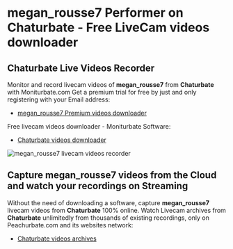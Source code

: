 # megan_rousse7 Performer on Chaturbate - Free LiveCam videos downloader

## Chaturbate Live Videos Recorder

Monitor and record livecam videos of **megan_rousse7** from **Chaturbate** with Moniturbate.com
Get a premium trial for free by just and only registering with your Email address:
* [megan_rousse7 Premium videos downloader](https://moniturbate.com/request-demo-licence-key.html)

Free livecam videos downloader - Moniturbate Software:
* [Chaturbate videos downloader](https://moniturbate.com/moniturbate-download-software.html)

![megan_rousse7 livecam videos recorder](https://peachurnet.com/templates/moniturbate-software.png)


## Capture megan_rousse7 videos from the Cloud and watch your recordings on Streaming

Without the need of downloading a software, capture **megan_rousse7** livecam videos from **Chaturbate** 100% online.
Watch Livecam archives from **Chaturbate** unlimitedly from thousands of existing recordings, only on Peachurbate.com and its websites network:
* [Chaturbate videos archives](https://peachurnet.com/)